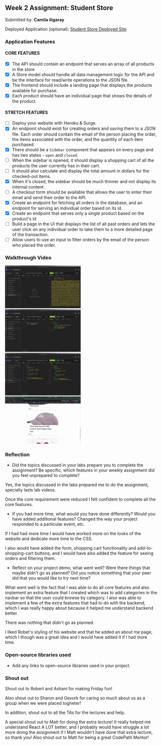 ## Week 2 Assignment: Student Store

Submitted by: **Camila iligaray**

Deployed Application (optional): [Student Store Deployed Site](ADD_LINK_HERE)

### Application Features

#### CORE FEATURES

- [x] The API should contain an endpoint that serves an array of all products in the store
- [x] A Store model should handle all data management logic for the API and be the interface for read/write operations to the JSON file.
- [x] The frontend should include a landing page that displays the products available for purchase.
- [x] Each product should have an individual page that shows the details of the product.

#### STRETCH FEATURES

- [ ] Deploy your website with Heroku & Surge.
- [x] An endpoint should exist for creating orders and saving them to a JSON file. Each order should contain the email of the person placing the order, the items associated with the order, and the quantity of each item purchased.
- [x] There should be a `Sidebar` component that appears on every page and has two states - `open` and `closed`.
- [ ] When the sidebar is opened, it should display a shopping cart of all the products the user currently has in their cart.
- [ ] It should also calculate and display the total amount in dollars for the checked-out items.
- [x] When it's closed, the sidebar should be much thinner and not display its internal content.
- [ ] A checkout form should be available that allows the user to enter their email and send their order to the API.
- [x] Create an endpoint for fetching all orders in the database, and an endpoint for serving an individual order based on its id.
- [x] Create an endpoint that serves only a single product based on the product's id
- [ ] Build a page in the UI that displays the list of all past orders and lets the user click on any individual order to take them to a more detailed page of the transaction.
- [ ] Allow users to use an input to filter orders by the email of the person who placed the order.

### Walkthrough Video

<img src="/gifts/Insomnia_Products.gif" width=250><br>
<img src="/gifts/Insomnia_Users.gif" width=250><br>
<img src="/gifts/Insomnia_Orders.gif" width=250><br>
<img src="/gifts/Student_Store_Demo.gif" width=250><br>

### Reflection

- Did the topics discussed in your labs prepare you to complete the assignment? Be specific, which features in your weekly assignment did you feel unprepared to complete?

Yes, the topics discussed in the labs prepared me to do the assignment, specially lasts lab videos.

Once the core requirement were reduced I felt confident to complete all the core features.

- If you had more time, what would you have done differently? Would you have added additional features? Changed the way your project responded to a particular event, etc.

If I had had more time I would have worked more on the looks of the website and dedicate more time to the CSS.

I also would have added the form, shopping cart functionality and add-to-shopping-cart buttons, and I would have also added the feature for seeing orders and filtering them.

- Reflect on your project demo, what went well? Were there things that maybe didn't go as planned? Did you notice something that your peer did that you would like to try next time?

What went well is the fact that I was able to do all core features and also implement an extra feature that I created which was to add categories in the navbar so that the user could browse by category. I also was able to implement a few of the extra features that had to do with the backend, which I was really happy about because it helped me understand backend better.

There was nothing that didn't go as planned.

I liked Robet's styling of his website and that he added an about me page, which I though was a great idea and I would have added it if I had more time.

### Open-source libraries used

- Add any links to open-source libraries used in your project.

### Shout out

Shout out to Robert and Ashani for making Friday fun!

Also shout out to Sharon and Gevork for caring so much about us as a group when we were placed togheter!

In addition, shout out to all the TAs for the lectures and help.

A special shout out to Matt for doing the extra lecture! It really helped me understand React A LOT better, and I probably would have struggle a lot more doing the assignment if I Matt wouldn't have done that extra lecture, so thank you! Also shout out to Matt for being a great CodePath Mentor!
